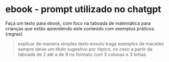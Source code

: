 # ebook - prompt utilizado no chatgpt
Faça um texto para ebook, com foco na taboada de matemática para crianças que estão aprendendo este conteúdo com exemplos práticos.
{regras} 
> explicar de maneira simples
> texto enxuto
> traga exemplos de macetes 
> sempre deixe um título sugestivo por tópico, no caso a partir da taboada de 2 até a de 9 no formato com 3 colunas e 3 linhas
